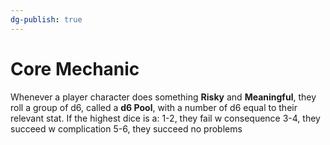```yaml
---
dg-publish: true
---
```

# Core Mechanic

Whenever a player character does something **Risky** and **Meaningful**, they roll a group of d6, called a **d6 Pool**, with a number of d6 equal to their relevant stat.
If the highest dice is a:
	1-2, they fail w consequence
	3-4, they succeed w complication
	5-6, they succeed no problems
